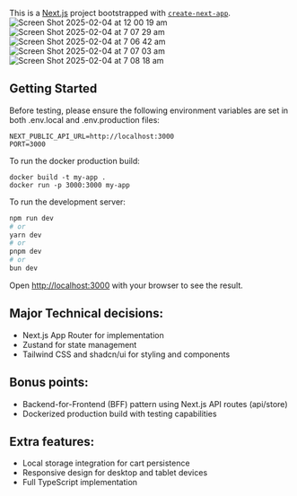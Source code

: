 This is a [Next.js](https://nextjs.org) project bootstrapped with [`create-next-app`](https://nextjs.org/docs/app/api-reference/cli/create-next-app).
![Screen Shot 2025-02-04 at 12 00 19 am](https://github.com/user-attachments/assets/5ec2c57b-e7b6-4719-8a88-de4c618dd8e0)
![Screen Shot 2025-02-04 at 7 07 29 am](https://github.com/user-attachments/assets/9ed8bb63-3aa5-47c3-aa80-18daf35b53ba)
![Screen Shot 2025-02-04 at 7 06 42 am](https://github.com/user-attachments/assets/69e61e91-5b56-4489-bb83-ced867179d62)
![Screen Shot 2025-02-04 at 7 07 03 am](https://github.com/user-attachments/assets/66b2f928-9d85-4b3e-9e33-60277fd1364e)
![Screen Shot 2025-02-04 at 7 08 18 am](https://github.com/user-attachments/assets/08f35e60-7587-41ad-8bed-7be30a4f4f20)

## Getting Started


Before testing, please ensure the following environment variables are set in both .env.local and .env.production files: 
```
NEXT_PUBLIC_API_URL=http://localhost:3000
PORT=3000

```
To run the docker production build:

```
docker build -t my-app .
docker run -p 3000:3000 my-app
```



To run the development server:

```bash
npm run dev
# or
yarn dev
# or
pnpm dev
# or
bun dev
```

Open [http://localhost:3000](http://localhost:3000) with your browser to see the result.

## Major Technical decisions: 
- Next.js App Router for implementation 
- Zustand for state management 
- Tailwind CSS and shadcn/ui for styling and components 
 
## Bonus points: 
- Backend-for-Frontend (BFF) pattern using Next.js API routes (api/store)
- Dockerized production build with testing capabilities

## Extra features:
- Local storage integration for cart persistence 
- Responsive design for desktop and tablet devices 
- Full TypeScript implementation 
